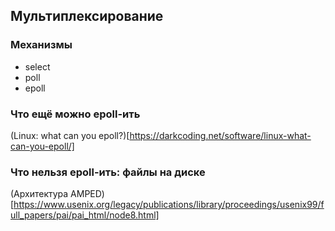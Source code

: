## Мультиплексирование

### Механизмы
* select
* poll
* epoll

### Что ещё можно epoll-ить

(Linux: what can you epoll?)[https://darkcoding.net/software/linux-what-can-you-epoll/]

### Что нельзя epoll-ить: файлы на диске

(Архитектура AMPED)[https://www.usenix.org/legacy/publications/library/proceedings/usenix99/full_papers/pai/pai_html/node8.html]